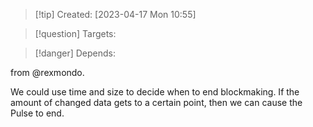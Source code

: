 
>[!tip] Created: [2023-04-17 Mon 10:55]

>[!question] Targets: 

>[!danger] Depends: 

from @rexmondo.

We could use time and size to decide when to end blockmaking.
If the amount of changed data gets to a certain point, then we can cause the Pulse to end.